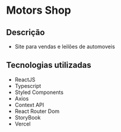 # Motors Shop

## Descrição

- Site para vendas e leilões de automoveis

## Tecnologias utilizadas

- ReactJS
- Typescript
- Styled Components
- Axios
- Context API
- React Router Dom
- StoryBook
- Vercel
